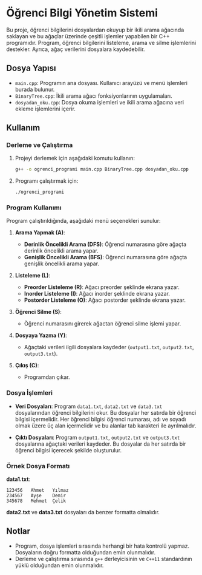 # Öğrenci Bilgi Yönetim Sistemi

Bu proje, öğrenci bilgilerini dosyalardan okuyup bir ikili arama ağacında saklayan ve bu ağaçlar üzerinde çeşitli işlemler yapabilen bir C++ programıdır. Program, öğrenci bilgilerini listeleme, arama ve silme işlemlerini destekler. Ayrıca, ağaç verilerini dosyalara kaydedebilir.

## Dosya Yapısı

- `main.cpp`: Programın ana dosyası. Kullanıcı arayüzü ve menü işlemleri burada bulunur.
- `BinaryTree.cpp`: İkili arama ağacı fonksiyonlarının uygulamaları.
- `dosyadan_oku.cpp`: Dosya okuma işlemleri ve ikili arama ağacına veri ekleme işlemlerini içerir.

## Kullanım

### Derleme ve Çalıştırma

1. Projeyi derlemek için aşağıdaki komutu kullanın:

    ```bash
    g++ -o ogrenci_programi main.cpp BinaryTree.cpp dosyadan_oku.cpp
    ```

2. Programı çalıştırmak için:

    ```bash
    ./ogrenci_programi
    ```

### Program Kullanımı

Program çalıştırıldığında, aşağıdaki menü seçenekleri sunulur:

1. **Arama Yapmak (A)**:
   - **Derinlik Öncelikli Arama (DFS)**: Öğrenci numarasına göre ağaçta derinlik öncelikli arama yapar.
   - **Genişlik Öncelikli Arama (BFS)**: Öğrenci numarasına göre ağaçta genişlik öncelikli arama yapar.

2. **Listeleme (L)**:
   - **Preorder Listeleme (R)**: Ağacı preorder şeklinde ekrana yazar.
   - **Inorder Listeleme (I)**: Ağacı inorder şeklinde ekrana yazar.
   - **Postorder Listeleme (O)**: Ağacı postorder şeklinde ekrana yazar.

3. **Öğrenci Silme (S)**:
   - Öğrenci numarasını girerek ağactan öğrenci silme işlemi yapar.

4. **Dosyaya Yazma (Y)**:
   - Ağaçtaki verileri ilgili dosyalara kaydeder (`output1.txt`, `output2.txt`, `output3.txt`).

5. **Çıkış (C)**:
   - Programdan çıkar.

### Dosya İşlemleri

- **Veri Dosyaları**: Program `data1.txt`, `data2.txt` ve `data3.txt` dosyalarından öğrenci bilgilerini okur. Bu dosyalar her satırda bir öğrenci bilgisi içermelidir. Her öğrenci bilgisi öğrenci numarası, adı ve soyadı olmak üzere üç alan içermelidir ve bu alanlar tab karakteri ile ayrılmalıdır.

- **Çıktı Dosyaları**: Program `output1.txt`, `output2.txt` ve `output3.txt` dosyalarına ağaçtaki verileri kaydeder. Bu dosyalar da her satırda bir öğrenci bilgisi içerecek şekilde oluşturulur.

### Örnek Dosya Formatı

**data1.txt**:
```
123456   Ahmet   Yılmaz
234567   Ayşe    Demir
345678   Mehmet  Çelik
```

**data2.txt** ve **data3.txt** dosyaları da benzer formatta olmalıdır.

## Notlar

- Program, dosya işlemleri sırasında herhangi bir hata kontrolü yapmaz. Dosyaların doğru formatta olduğundan emin olunmalıdır.
- Derleme ve çalıştırma sırasında `g++` derleyicisinin ve `C++11` standardının yüklü olduğundan emin olunmalıdır.

